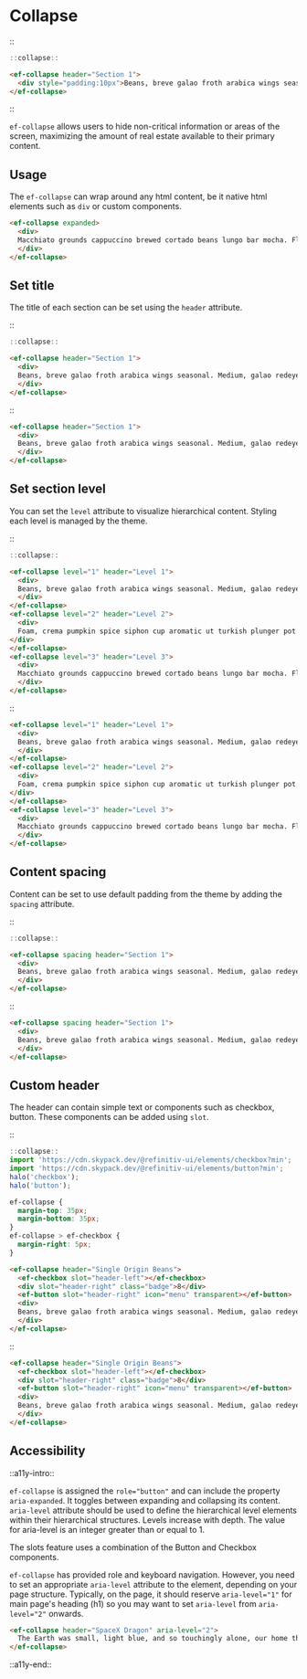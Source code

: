 <!--
type: page
title: Collapse
location: ./elements/collapse
layout: default
-->

# Collapse
::
```javascript
::collapse::
```
```html
<ef-collapse header="Section 1">
  <div style="padding:10px">Beans, breve galao froth arabica wings seasonal. Medium, galao redeye single origin brewed rich flavour as crema.</div>
</ef-collapse>
```
::

`ef-collapse` allows users to hide non-critical information or areas of the screen, maximizing the amount of real estate available to their primary content.

## Usage
The `ef-collapse` can wrap around any html content, be it native html elements such as `div` or custom components.

```html
<ef-collapse expanded>
  <div>
  Macchiato grounds cappuccino brewed cortado beans lungo bar mocha. Flavour, irish bar siphon foam siphon skinny est trifecta.
  </div>
</ef-collapse>
```

## Set title
The title of each section can be set using the `header` attribute.

::
```javascript
::collapse::
```
```html
<ef-collapse header="Section 1">
  <div>
  Beans, breve galao froth arabica wings seasonal. Medium, galao redeye single origin brewed rich flavour as crema.
  </div>
</ef-collapse>
```
::

```html
<ef-collapse header="Section 1">
  <div>
  Beans, breve galao froth arabica wings seasonal. Medium, galao redeye single origin brewed rich flavour as crema.
  </div>
</ef-collapse>
```

## Set section level
You can set the `level` attribute to visualize hierarchical content. Styling each level is managed by the theme.

::
```javascript
::collapse::
```
```html
<ef-collapse level="1" header="Level 1">
  <div>
  Beans, breve galao froth arabica wings seasonal. Medium, galao redeye single origin brewed rich flavour as crema.
  </div>
</ef-collapse>
<ef-collapse level="2" header="Level 2">
  <div>
  Foam, crema pumpkin spice siphon cup aromatic ut turkish plunger pot dark. That macchiato robusta sweet galao blue mountain to go trifecta fair trade.
</div>
</ef-collapse>
<ef-collapse level="3" header="Level 3">
  <div>
  Macchiato grounds cappuccino brewed cortado beans lungo bar mocha. Flavour, irish bar siphon foam siphon skinny est trifecta.
  </div>
</ef-collapse>
```
::

```html
<ef-collapse level="1" header="Level 1">
  <div>
  Beans, breve galao froth arabica wings seasonal. Medium, galao redeye single origin brewed rich flavour as crema.
  </div>
</ef-collapse>
<ef-collapse level="2" header="Level 2">
  <div>
  Foam, crema pumpkin spice siphon cup aromatic ut turkish plunger pot dark. That macchiato robusta sweet galao blue mountain to go trifecta fair trade.
</div>
</ef-collapse>
<ef-collapse level="3" header="Level 3">
  <div>
  Macchiato grounds cappuccino brewed cortado beans lungo bar mocha. Flavour, irish bar siphon foam siphon skinny est trifecta.
  </div>
</ef-collapse>
```

## Content spacing
Content can be set to use default padding from the theme by adding the `spacing` attribute.

::
```javascript
::collapse::
```
```html
<ef-collapse spacing header="Section 1">
  <div>
  Beans, breve galao froth arabica wings seasonal. Medium, galao redeye single origin brewed rich flavour as crema.
  </div>
</ef-collapse>
```
::

```html
<ef-collapse spacing header="Section 1">
  <div>
  Beans, breve galao froth arabica wings seasonal. Medium, galao redeye single origin brewed rich flavour as crema.
  </div>
</ef-collapse>
```

## Custom header
The header can contain simple text or components such as checkbox, button. These components can be added using `slot`.

::
```javascript
::collapse::
import 'https://cdn.skypack.dev/@refinitiv-ui/elements/checkbox?min';
import 'https://cdn.skypack.dev/@refinitiv-ui/elements/button?min';
halo('checkbox');
halo('button');
```
```css
ef-collapse {
  margin-top: 35px;
  margin-bottom: 35px;
}
ef-collapse > ef-checkbox {
  margin-right: 5px;
}
```
```html
<ef-collapse header="Single Origin Beans">
  <ef-checkbox slot="header-left"></ef-checkbox>
  <div slot="header-right" class="badge">8</div>
  <ef-button slot="header-right" icon="menu" transparent></ef-button>
  <div>
  Beans, breve galao froth arabica wings seasonal. Medium, galao redeye single origin brewed rich flavour as crema.
  </div>
</ef-collapse>
```
::

```html
<ef-collapse header="Single Origin Beans">
  <ef-checkbox slot="header-left"></ef-checkbox>
  <div slot="header-right" class="badge">8</div>
  <ef-button slot="header-right" icon="menu" transparent></ef-button>
  <div>
  Beans, breve galao froth arabica wings seasonal. Medium, galao redeye single origin brewed rich flavour as crema.
  </div>
</ef-collapse>
```

## Accessibility
::a11y-intro::

`ef-collapse` is assigned the `role="button"` and can include the property `aria-expanded`. It toggles between expanding and collapsing its content. `aria-level` attribute should be used to define the hierarchical level elements within their hierarchical structures. Levels increase with depth. The value for aria-level is an integer greater than or equal to 1.

The slots feature uses a combination of the Button and Checkbox components.  

`ef-collapse` has provided role and keyboard navigation. However, you need to set an appropriate `aria-level` attribute to the element, depending on your page structure. Typically, on the page, it should reserve `aria-level="1"` for main page's heading (h1) so you may want to set `aria-level` from `aria-level="2"` onwards.

```html
<ef-collapse header="SpaceX Dragon" aria-level="2">
  The Earth was small, light blue, and so touchingly alone, our home that must be defended like a holy relic. The Earth was absolutely round. I believe I never knew what the word round meant until I saw Earth from space.
</ef-collapse>
```

::a11y-end::
